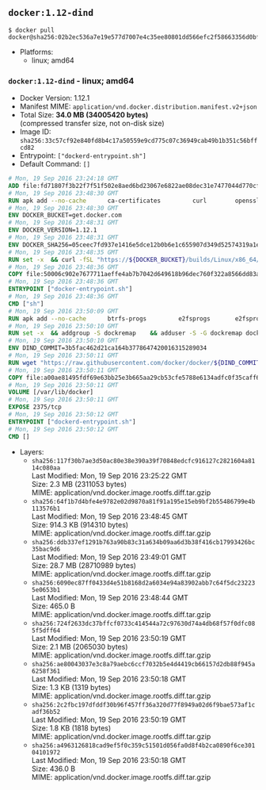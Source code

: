 ## `docker:1.12-dind`

```console
$ docker pull docker@sha256:02b2ec536a7e19e577d7007e4c35ee80801dd566efc2f58663356d0bfba3630d
```

-	Platforms:
	-	linux; amd64

### `docker:1.12-dind` - linux; amd64

-	Docker Version: 1.12.1
-	Manifest MIME: `application/vnd.docker.distribution.manifest.v2+json`
-	Total Size: **34.0 MB (34005420 bytes)**  
	(compressed transfer size, not on-disk size)
-	Image ID: `sha256:33c57cf92e840fd8b4c17a50559e9cd775c07c36949cab49b1b351c56bffcd82`
-	Entrypoint: `["dockerd-entrypoint.sh"]`
-	Default Command: `[]`

```dockerfile
# Mon, 19 Sep 2016 23:24:18 GMT
ADD file:fd71807f3b22f7f51f502e8aed6bd23067e6822ae08dec31e7477044d770cf48 in / 
# Mon, 19 Sep 2016 23:48:30 GMT
RUN apk add --no-cache 		ca-certificates 		curl 		openssl
# Mon, 19 Sep 2016 23:48:30 GMT
ENV DOCKER_BUCKET=get.docker.com
# Mon, 19 Sep 2016 23:48:31 GMT
ENV DOCKER_VERSION=1.12.1
# Mon, 19 Sep 2016 23:48:31 GMT
ENV DOCKER_SHA256=05ceec7fd937e1416e5dce12b0b6e1c655907d349d52574319a1e875077ccb79
# Mon, 19 Sep 2016 23:48:35 GMT
RUN set -x 	&& curl -fSL "https://${DOCKER_BUCKET}/builds/Linux/x86_64/docker-${DOCKER_VERSION}.tgz" -o docker.tgz 	&& echo "${DOCKER_SHA256} *docker.tgz" | sha256sum -c - 	&& tar -xzvf docker.tgz 	&& mv docker/* /usr/local/bin/ 	&& rmdir docker 	&& rm docker.tgz 	&& docker -v
# Mon, 19 Sep 2016 23:48:36 GMT
COPY file:50006c902e7677711aeffe4ab7b7042d649618b96dec760f322a8566dd83ab25 in /usr/local/bin/ 
# Mon, 19 Sep 2016 23:48:36 GMT
ENTRYPOINT ["docker-entrypoint.sh"]
# Mon, 19 Sep 2016 23:48:36 GMT
CMD ["sh"]
# Mon, 19 Sep 2016 23:50:09 GMT
RUN apk add --no-cache 		btrfs-progs 		e2fsprogs 		e2fsprogs-extra 		iptables 		xfsprogs 		xz
# Mon, 19 Sep 2016 23:50:10 GMT
RUN set -x 	&& addgroup -S dockremap 	&& adduser -S -G dockremap dockremap 	&& echo 'dockremap:165536:65536' >> /etc/subuid 	&& echo 'dockremap:165536:65536' >> /etc/subgid
# Mon, 19 Sep 2016 23:50:10 GMT
ENV DIND_COMMIT=3b5fac462d21ca164b3778647420016315289034
# Mon, 19 Sep 2016 23:50:11 GMT
RUN wget "https://raw.githubusercontent.com/docker/docker/${DIND_COMMIT}/hack/dind" -O /usr/local/bin/dind 	&& chmod +x /usr/local/bin/dind
# Mon, 19 Sep 2016 23:50:11 GMT
COPY file:a00ae81495fdf69e63bb25e3b665aa29cb53cfe5788e6134adfc0f35caff6295 in /usr/local/bin/ 
# Mon, 19 Sep 2016 23:50:11 GMT
VOLUME [/var/lib/docker]
# Mon, 19 Sep 2016 23:50:11 GMT
EXPOSE 2375/tcp
# Mon, 19 Sep 2016 23:50:12 GMT
ENTRYPOINT ["dockerd-entrypoint.sh"]
# Mon, 19 Sep 2016 23:50:12 GMT
CMD []
```

-	Layers:
	-	`sha256:117f30b7ae3d50ac80e38e390a39f70848edcfc916127c2821604a8114c080aa`  
		Last Modified: Mon, 19 Sep 2016 23:25:22 GMT  
		Size: 2.3 MB (2311053 bytes)  
		MIME: application/vnd.docker.image.rootfs.diff.tar.gzip
	-	`sha256:64f1b7d4bfe4e9782e02d9870a81f91a195e15eb9bf2b55486799e4b113576b1`  
		Last Modified: Mon, 19 Sep 2016 23:48:45 GMT  
		Size: 914.3 KB (914310 bytes)  
		MIME: application/vnd.docker.image.rootfs.diff.tar.gzip
	-	`sha256:ddb337ef1291b763a90b83c31a634b09aa6d3b38f416cb17993426bc35bac9d6`  
		Last Modified: Mon, 19 Sep 2016 23:49:01 GMT  
		Size: 28.7 MB (28710989 bytes)  
		MIME: application/vnd.docker.image.rootfs.diff.tar.gzip
	-	`sha256:6090ec87ff0433d4e51b8168d2a6034e94a83902abb7c64f5dc232235e0653b1`  
		Last Modified: Mon, 19 Sep 2016 23:48:44 GMT  
		Size: 465.0 B  
		MIME: application/vnd.docker.image.rootfs.diff.tar.gzip
	-	`sha256:724f2633dc37bffcf0733c414544a72c97630d74a4db68f57f0dfc085f5dff64`  
		Last Modified: Mon, 19 Sep 2016 23:50:19 GMT  
		Size: 2.1 MB (2065030 bytes)  
		MIME: application/vnd.docker.image.rootfs.diff.tar.gzip
	-	`sha256:ae80043037e3c8a79aebc6ccf7032b5e4d4419cb66157d2db88f945a6258f361`  
		Last Modified: Mon, 19 Sep 2016 23:50:18 GMT  
		Size: 1.3 KB (1319 bytes)  
		MIME: application/vnd.docker.image.rootfs.diff.tar.gzip
	-	`sha256:2c2fbc197dfddf30b96f457ff36a320d77f8949a02d6f9bae573af1cadf36b52`  
		Last Modified: Mon, 19 Sep 2016 23:50:19 GMT  
		Size: 1.8 KB (1818 bytes)  
		MIME: application/vnd.docker.image.rootfs.diff.tar.gzip
	-	`sha256:a4963126818cad9ef5f0c359c51501d056fa0d8f4b2ca0890f6ce30104101972`  
		Last Modified: Mon, 19 Sep 2016 23:50:18 GMT  
		Size: 436.0 B  
		MIME: application/vnd.docker.image.rootfs.diff.tar.gzip

